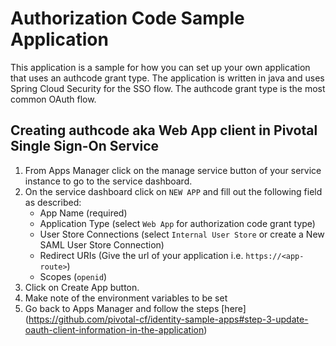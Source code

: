 # Authorization Code Sample Application

This application is a sample for how you can set up your own application that uses an authcode grant type. The application is written in java and uses Spring Cloud Security for the SSO flow. The authcode grant type is the most common OAuth flow.

## Creating authcode aka Web App client in Pivotal Single Sign-On Service

1. From Apps Manager click on the manage service button of your service instance to go to the service dashboard.
2. On the service dashboard click on `NEW APP` and fill out the following field as described:
    * App Name (required)
    * Application Type (select `Web App` for authorization code grant type)
    * User Store Connections (select `Internal User Store` or create a New SAML User Store Connection)
    * Redirect URIs (Give the url of your application i.e. `https://<app-route>`)
    * Scopes (`openid`)
3. Click on Create App button.
4. Make note of the environment variables to be set
4. Go back to Apps Manager and follow the steps [here] (https://github.com/pivotal-cf/identity-sample-apps#step-3-update-oauth-client-information-in-the-application)
